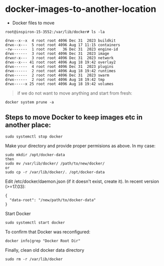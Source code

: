 # docker-images-to-another-location


* Docker files to move
```
root@inspiron-15-3552:/var/lib/docker# ls -la
```
```
drwx--x--x  4 root root 4096 Dec 31  2023 buildkit
drwx--x---  5 root root 4096 Aug 17 11:15 containers
-rw-------  1 root root   36 Dec 31  2023 engine-id
drwx------  3 root root 4096 Dec 31  2023 image
drwxr-x---  3 root root 4096 Dec 31  2023 network
drwx--x--- 41 root root 4096 Aug 18 19:42 overlay2
drwx------  4 root root 4096 Dec 31  2023 plugins
drwx------  2 root root 4096 Aug 18 19:42 runtimes
drwx------  2 root root 4096 Dec 31  2023 swarm
drwx------  2 root root 4096 Aug 18 19:42 tmp
drwx-----x 25 root root 4096 Aug 18 19:42 volumes
```

> if we do not want to move anything and start from fresh:
```
docker system prune -a
```


## Steps to move Docker to keep images etc in another place: 
```
sudo systemctl stop docker
```

Make your directory and provide proper permisions as above. In my case:
```
sudo mkdir /opt/docker-data
then
sudo mv /var/lib/docker/ /path/to/new/docker/
or
sudo cp -r /var/lib/docker/. /opt/docker-data
```

Edit /etc/docker/daemon.json (if it doesn't exist, create it). In recent version (>=17.03):
```
{
  "data-root": "/new/path/to/docker-data"
}
```
Start Docker
```
sudo systemctl start docker
```

To confirm that Docker was reconfigured:
```
docker info|grep "Docker Root Dir"
```
Finally, clean old docker data directory
```
sudo rm -r /var/lib/docker
```

